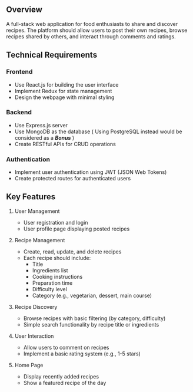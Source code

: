 ## Overview
A full-stack web application for food enthusiasts to share and discover recipes. The platform should allow users to post their own recipes, browse recipes shared by others, and interact through comments and ratings.

## Technical Requirements

### Frontend
- Use React.js for building the user interface
- Implement Redux for state management
- Design the webpage with minimal styling

### Backend
- Use Express.js server
- Use MongoDB as the database ( Using PostgreSQL instead would be considered as a ***Bonus*** )
- Create RESTful APIs for CRUD operations

### Authentication
- Implement user authentication using JWT (JSON Web Tokens)
- Create protected routes for authenticated users

## Key Features

1. User Management
   - User registration and login
   - User profile page displaying posted recipes

2. Recipe Management
   - Create, read, update, and delete recipes
   - Each recipe should include:
     - Title
     - Ingredients list
     - Cooking instructions
     - Preparation time
     - Difficulty level
     - Category (e.g., vegetarian, dessert, main course)

3. Recipe Discovery
   - Browse recipes with basic filtering (by category, difficulty)
   - Simple search functionality by recipe title or ingredients

4. User Interaction
   - Allow users to comment on recipes
   - Implement a basic rating system (e.g., 1-5 stars)

5. Home Page
   - Display recently added recipes
   - Show a featured recipe of the day
